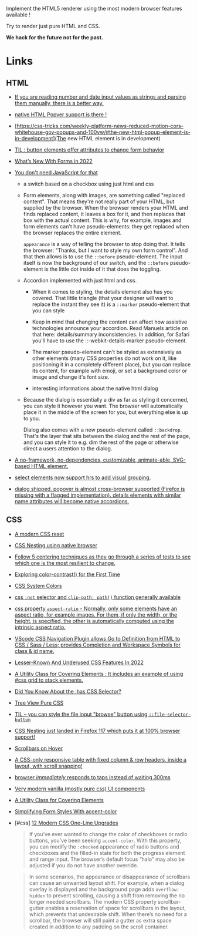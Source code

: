 Implement the HTML5 renderer using the most modern browser features available !

Try to render just pure HTML and CSS.

**We hack for the future not for the past.**

# Links

## HTML

- [If you are reading number and date input values as strings and parsing them manually, there is a better way.](https://twitter.com/Steve8708/status/1615149037531041792)

- [native HTML Popver support is there !](https://developer.mozilla.org/en-US/docs/Web/API/Popover_API?)

- [https://css-tricks.com/weekly-platform-news-reduced-motion-cors-whitehouse-gov-popups-and-100vw/#the-new-html-popup-element-is-in-development](The new HTML <popup> element is in development)

- [TIL : button elements offer attributes to change form behavior](https://www.stefanjudis.com/today-i-learned/button-elements-offer-attributes-to-change-form-behavior/)

- [What’s New With Forms in 2022](https://css-tricks.com/whats-new-with-forms-in-2022)

- [You don't need JavaScript for that](https://www.htmhell.dev/adventcalendar/2023/2/)

  - a switch based on a checkbox using just html and css

  - Form elements, along with images, are something called "replaced content". That means they're not really part of your HTML, but supplied by the browser. When the browser renders your HTML and finds replaced content, it leaves a box for it, and then replaces that box with the actual content. This is why, for example, images and form elements can't have pseudo-elements: they get replaced when the browser replaces the entire element.

    `appearance` is a way of telling the browser to stop doing that. It tells the browser: "Thanks, but I want to style my own form control". And that then allows is to use the `::before` pseudo-element. The input itself is now the background of our switch, and the `::before` pseudo-element is the little dot inside of it that does the toggling.

  - Accordion implemented with just html and css.

    - When it comes to styling, the details element also has you covered. That little triangle (that your designer will want to replace the instant they see it) is a `::marker` pseudo-element that you can style

    - Keep in mind that changing the content can affect how assistive technologies announce your accordion. Read Manuels article on that here: details/summary inconsistencies. In addition, for Safari you'll have to use the ::-webkit-details-marker pseudo-element.

    - The marker pseudo-element can't be styled as extensively as other elements (many CSS properties do not work on it, like positioning it in a completely different place), but you can replace its content, for example with emoji, or set a background color or image and change it's font size.

    - interesting informations about the native html dialog

  - Because the dialog is essentially a div as far as styling it concerned, you can style it however you want. The browser will automatically place it in the middle of the screen for you, but everything else is up to you.

    Dialog also comes with a new pseudo-element called `::backdrop`. That's the layer that sits between the dialog and the rest of the page, and you can style it to e.g. dim the rest of the page or otherwise direct a users attention to the dialog.

- [A no-framework, no-dependencies, customizable, animate-able, SVG-based <qr-code> HTML element.](https://github.com/bitjson/qr-code)

- [select elements now support hrs to add visual grouping.](https://developer.chrome.com/en/blog/hr-in-select/)

- [dialog shipped. popover is almost cross-browser supported (Firefox is missing with a flagged implementation). details elements with similar name attributes will become native accordions.](https://www.stefanjudis.com/blog/web-weekly-114/#new-to-the-platform)

## CSS

- [A modern CSS reset](https://ress-css.surge.sh/)

- [CSS Nesting using native browser](https://webkit.org/blog/13813/try-css-nesting-today-in-safari-technology-preview)

- [Follow 5 centering techniques as they go through a series of tests to see which one is the most resilient to change.](https://web.dev/centering-in-css/)

- [Exploring color-contrast() for the First Time](https://css-tricks.com/exploring-color-contrast-for-the-first-time/)

- [CSS System Colors](https://blog.jim-nielsen.com/2021/css-system-colors/)

- [css `:not` selector and `clip-path: path()` function generally available](https://css-tricks.com/weekly-platform-news-the-not-pseudo-class-video-media-queries-clip-path-path-support/)

- [css property `aspect-ratio` - Normally, only some elements have an aspect ratio, for example images. For them, if only the width, or the height, is specified, the other is automatically computed using the intrinsic aspect ratio.](https://developer.chrome.com/blog/new-in-chrome-88/#aspect-ratio)

- [VScode CSS Navigation Plugin allows Go to Definition from HTML to CSS / Sass / Less; provides Completion and Workspace Symbols for class & id name.](https://marketplace.visualstudio.com/items?itemName=pucelle.vscode-css-navigation)

- [Lesser-Known And Underused CSS Features In 2022](https://www.smashingmagazine.com/2022/05/lesser-known-underused-css-features-2022/)

- [A Utility Class for Covering Elements : It includes an example of using #css grid to stack elements.](https://twitter.com/stefanjudis/status/1337303897296285698)

- [Did You Know About the :has CSS Selector?](https://css-tricks.com/did-you-know-about-the-has-css-selector/)

- [Tree View Pure CSS](https://codepen.io/kobusvanwykk/pen/NqXVNQ)

- [TIL – you can style the file input "browse" button using `::file-selector-button`](https://twitter.com/stefanjudis/status/1380251546198413315?s=19)

- [CSS Nesting just landed in Firefox 117 which puts it at 100% browser support!](https://twitter.com/wesbos/status/1696201171587809761)

- [Scrollbars on Hover](https://css-tricks.com/scrollbars-on-hover/)

- [A CSS-only responsive table with fixed column & row headers, inside a layout, with scroll snapping!](https://twitter.com/scottjehl/status/1407356545080434697)

- [browser _immediately_ responds to taps instead of waiting 300ms](https://twitter.com/argyleink/status/1405881231695302659?s=09)

- [Very modern vanilla (mostly pure css) UI components](https://github.com/argyleink/gui-challenges)

- [A Utility Class for Covering Elements](https://twitter.com/stefanjudis/status/1337303897296285698)

- [Simplifying Form Styles With accent-color](https://www.smashingmagazine.com/2021/09/simplifying-form-styles-accent-color/)

- [#css] [12 Modern CSS One-Line Upgrades](https://moderncss.dev/12-modern-css-one-line-upgrades/)

  > If you’ve ever wanted to change the color of checkboxes or radio buttons, you’ve been seeking `accent-color`. With this property, you can modify the `:checked` appearance of radio buttons and checkboxes and the filled-in state for both the progress element and range input. The browser’s default focus “halo” may also be adjusted if you do not have another override.

  >  In some scenarios, the appearance or disappearance of scrollbars can cause an unwanted layout shift. For example, when a dialog overlay is displayed and the background page adds `overflow: hidden` to prevent scrolling, causing a shift from removing the no longer needed scrollbars.
  The modern CSS property scrollbar-gutter enables a reservation of space for scrollbars in the layout, which prevents that undesirable shift. When there’s no need for a scrollbar, the browser will still paint a gutter as extra space created in addition to any padding on the scroll container.
